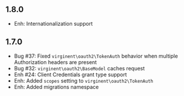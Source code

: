 1.8.0
-----
- Enh: Internationalization support

1.7.0
-----
- Bug #37: Fixed `virginent\oauth2\TokenAuth` behavior when multiple Authorization headers are present
- Bug #32: `virginent\oauth2\BaseModel` caches request
- Enh #24: Client Credentials grant type support
- Enh: Added `scopes` setting to `virginent\oauth2\TokenAuth`
- Enh: Added migrations namespace
